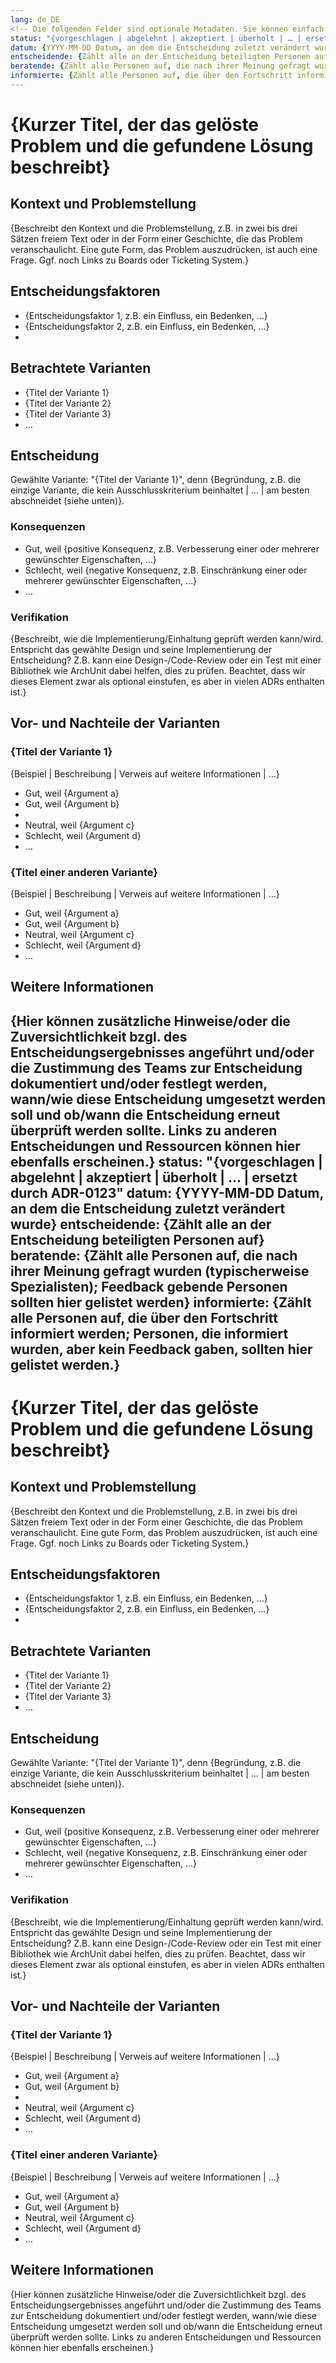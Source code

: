```yaml
---
lang: de_DE
<!-- Die folgenden Felder sind optionale Metadaten. Sie können einfach entfernt werden. -->
status: "{vorgeschlagen | abgelehnt | akzeptiert | überholt | … | ersetzt durch ADR-0123"
datum: {YYYY-MM-DD Datum, an dem die Entscheidung zuletzt verändert wurde}
entscheidende: {Zählt alle an der Entscheidung beteiligten Personen auf}
beratende: {Zählt alle Personen auf, die nach ihrer Meinung gefragt wurden (typischerweise Spezialisten); Feedback gebende Personen sollten hier gelistet werden}
informierte: {Zählt alle Personen auf, die über den Fortschritt informiert werden; Personen, die informiert wurden, aber kein Feedback gaben, sollten hier gelistet werden.}
---
```


# {Kurzer Titel, der das gelöste Problem und die gefundene Lösung beschreibt}

## Kontext und Problemstellung

{Beschreibt den Kontext und die Problemstellung, z.B. in zwei bis drei Sätzen freiem Text oder in der Form einer Geschichte, die das Problem veranschaulicht. Eine gute Form, das Problem auszudrücken, ist auch eine Frage. Ggf. noch Links zu Boards oder Ticketing System.}

<!-- Dieses Element ist optional. Wenn nicht benötigt, bitte entfernen. -->
## Entscheidungsfaktoren

* {Entscheidungsfaktor 1, z.B. ein Einfluss, ein Bedenken, …}
* {Entscheidungsfaktor 2, z.B. ein Einfluss, ein Bedenken, …}
* <!-- Anzahl der Faktoren kann variieren -->

## Betrachtete Varianten

* {Titel der Variante 1}
* {Titel der Variante 2}
* {Titel der Variante 3}
* … <!-- Anzahl der Varianten kann variieren -->

## Entscheidung

Gewählte Variante: "{Titel der Variante 1}", denn {Begründung, z.B. die einzige Variante, die kein Ausschlusskriterium beinhaltet |  … | am besten abschneidet (siehe unten)}.

<!-- Dieses Element ist optional. Wenn nicht benötigt, bitte entfernen. -->
### Konsequenzen

* Gut, weil {positive Konsequenz, z.B. Verbesserung einer oder mehrerer gewünschter Eigenschaften, …}
* Schlecht, weil {negative Konsequenz, z.B. Einschränkung einer oder mehrerer gewünschter Eigenschaften, …}
* … <!-- Anzahl der Konsequenzen kann variieren -->

<!-- Dieses Element ist optional. Wenn nicht benötigt, bitte entfernen. -->
### Verifikation

{Beschreibt, wie die Implementierung/Einhaltung geprüft werden kann/wird. 
Entspricht das gewählte Design und seine Implementierung der Entscheidung? Z.B. kann eine Design-/Code-Review oder ein Test mit einer Bibliothek wie ArchUnit dabei helfen, dies zu prüfen. Beachtet, dass wir dieses Element zwar als optional einstufen, es aber in vielen ADRs enthalten ist.}

<!-- Dieses Element ist optional. Wenn nicht benötigt, bitte entfernen. -->
## Vor- und Nachteile der Varianten

### {Titel der Variante 1}

<!-- Dieses Element ist optional. Wenn nicht benötigt, bitte entfernen. -->
{Beispiel | Beschreibung | Verweis auf weitere Informationen | …}

* Gut, weil {Argument a}
* Gut, weil {Argument b}
* <!-- Verwendet "Neutral" falls ein Argument weder für noch gegen eine Lösung spricht -->
* Neutral, weil {Argument c}
* Schlecht, weil {Argument d}
* … <!-- Anzahl der Argumente kann variieren.-->

### {Titel einer anderen Variante}
{Beispiel | Beschreibung | Verweis auf weitere Informationen | …}

* Gut, weil {Argument a}
* Gut, weil {Argument b}
* Neutral, weil {Argument c}
* Schlecht, weil {Argument d}
* …

<!-- Dieses Element ist optional. Wenn nicht benötigt, bitte entfernen. -->
## Weitere Informationen

{Hier können zusätzliche Hinweise/oder die Zuversichtlichkeit bzgl. des Entscheidungsergebnisses angeführt und/oder die Zustimmung des Teams zur Entscheidung dokumentiert und/oder festlegt werden, wann/wie diese Entscheidung umgesetzt werden soll und ob/wann die Entscheidung erneut überprüft werden sollte. Links zu anderen Entscheidungen und Ressourcen können hier ebenfalls erscheinen.}
status: "{vorgeschlagen | abgelehnt | akzeptiert | überholt | … | ersetzt durch ADR-0123"
datum: {YYYY-MM-DD Datum, an dem die Entscheidung zuletzt verändert wurde}
entscheidende: {Zählt alle an der Entscheidung beteiligten Personen auf}
beratende: {Zählt alle Personen auf, die nach ihrer Meinung gefragt wurden (typischerweise Spezialisten); Feedback gebende Personen sollten hier gelistet werden}
informierte: {Zählt alle Personen auf, die über den Fortschritt informiert werden; Personen, die informiert wurden, aber kein Feedback gaben, sollten hier gelistet werden.}
---

# {Kurzer Titel, der das gelöste Problem und die gefundene Lösung beschreibt}

## Kontext und Problemstellung

{Beschreibt den Kontext und die Problemstellung, z.B. in zwei bis drei Sätzen freiem Text oder in der Form einer Geschichte, die das Problem veranschaulicht. Eine gute Form, das Problem auszudrücken, ist auch eine Frage. Ggf. noch Links zu Boards oder Ticketing System.}

<!-- Dieses Element ist optional. Wenn nicht benötigt, bitte entfernen. -->
## Entscheidungsfaktoren

* {Entscheidungsfaktor 1, z.B. ein Einfluss, ein Bedenken, …}
* {Entscheidungsfaktor 2, z.B. ein Einfluss, ein Bedenken, …}
* <!-- Anzahl der Faktoren kann variieren -->

## Betrachtete Varianten

* {Titel der Variante 1}
* {Titel der Variante 2}
* {Titel der Variante 3}
* … <!-- Anzahl der Varianten kann variieren -->

## Entscheidung

Gewählte Variante: "{Titel der Variante 1}", denn {Begründung, z.B. die einzige Variante, die kein Ausschlusskriterium beinhaltet |  … | am besten abschneidet (siehe unten)}.

<!-- Dieses Element ist optional. Wenn nicht benötigt, bitte entfernen. -->
### Konsequenzen

* Gut, weil {positive Konsequenz, z.B. Verbesserung einer oder mehrerer gewünschter Eigenschaften, …}
* Schlecht, weil {negative Konsequenz, z.B. Einschränkung einer oder mehrerer gewünschter Eigenschaften, …}
* … <!-- Anzahl der Konsequenzen kann variieren -->

<!-- Dieses Element ist optional. Wenn nicht benötigt, bitte entfernen. -->
### Verifikation

{Beschreibt, wie die Implementierung/Einhaltung geprüft werden kann/wird. 
Entspricht das gewählte Design und seine Implementierung der Entscheidung? Z.B. kann eine Design-/Code-Review oder ein Test mit einer Bibliothek wie ArchUnit dabei helfen, dies zu prüfen. Beachtet, dass wir dieses Element zwar als optional einstufen, es aber in vielen ADRs enthalten ist.}

<!-- Dieses Element ist optional. Wenn nicht benötigt, bitte entfernen. -->
## Vor- und Nachteile der Varianten

### {Titel der Variante 1}

<!-- Dieses Element ist optional. Wenn nicht benötigt, bitte entfernen. -->
{Beispiel | Beschreibung | Verweis auf weitere Informationen | …}

* Gut, weil {Argument a}
* Gut, weil {Argument b}
* <!-- Verwendet "Neutral" falls ein Argument weder für noch gegen eine Lösung spricht -->
* Neutral, weil {Argument c}
* Schlecht, weil {Argument d}
* … <!-- Anzahl der Argumente kann variieren.-->

### {Titel einer anderen Variante}
{Beispiel | Beschreibung | Verweis auf weitere Informationen | …}

* Gut, weil {Argument a}
* Gut, weil {Argument b}
* Neutral, weil {Argument c}
* Schlecht, weil {Argument d}
* …

<!-- Dieses Element ist optional. Wenn nicht benötigt, bitte entfernen. -->
## Weitere Informationen

{Hier können zusätzliche Hinweise/oder die Zuversichtlichkeit bzgl. des Entscheidungsergebnisses angeführt und/oder die Zustimmung des Teams zur Entscheidung dokumentiert und/oder festlegt werden, wann/wie diese Entscheidung umgesetzt werden soll und ob/wann die Entscheidung erneut überprüft werden sollte. Links zu anderen Entscheidungen und Ressourcen können hier ebenfalls erscheinen.}
